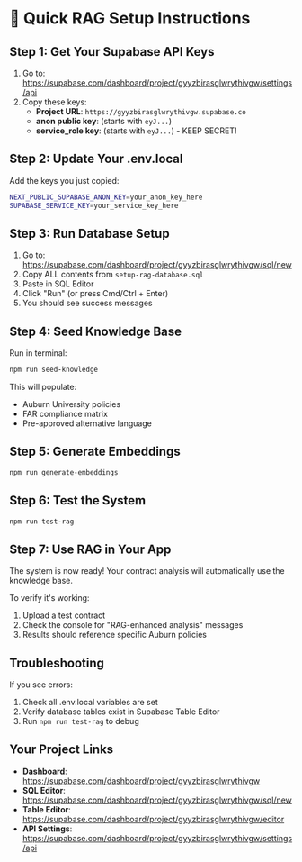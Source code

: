 # 🚀 Quick RAG Setup Instructions

## Step 1: Get Your Supabase API Keys

1. Go to: https://supabase.com/dashboard/project/gyyzbirasglwrythivgw/settings/api
2. Copy these keys:
   - **Project URL**: `https://gyyzbirasglwrythivgw.supabase.co`
   - **anon public key**: (starts with `eyJ...`)
   - **service_role key**: (starts with `eyJ...`) - KEEP SECRET!

## Step 2: Update Your .env.local

Add the keys you just copied:
```bash
NEXT_PUBLIC_SUPABASE_ANON_KEY=your_anon_key_here
SUPABASE_SERVICE_KEY=your_service_key_here
```

## Step 3: Run Database Setup

1. Go to: https://supabase.com/dashboard/project/gyyzbirasglwrythivgw/sql/new
2. Copy ALL contents from `setup-rag-database.sql`
3. Paste in SQL Editor
4. Click "Run" (or press Cmd/Ctrl + Enter)
5. You should see success messages

## Step 4: Seed Knowledge Base

Run in terminal:
```bash
npm run seed-knowledge
```

This will populate:
- Auburn University policies
- FAR compliance matrix
- Pre-approved alternative language

## Step 5: Generate Embeddings

```bash
npm run generate-embeddings
```

## Step 6: Test the System

```bash
npm run test-rag
```

## Step 7: Use RAG in Your App

The system is now ready! Your contract analysis will automatically use the knowledge base.

To verify it's working:
1. Upload a test contract
2. Check the console for "RAG-enhanced analysis" messages
3. Results should reference specific Auburn policies

## Troubleshooting

If you see errors:
1. Check all .env.local variables are set
2. Verify database tables exist in Supabase Table Editor
3. Run `npm run test-rag` to debug

## Your Project Links

- **Dashboard**: https://supabase.com/dashboard/project/gyyzbirasglwrythivgw
- **SQL Editor**: https://supabase.com/dashboard/project/gyyzbirasglwrythivgw/sql/new
- **Table Editor**: https://supabase.com/dashboard/project/gyyzbirasglwrythivgw/editor
- **API Settings**: https://supabase.com/dashboard/project/gyyzbirasglwrythivgw/settings/api
